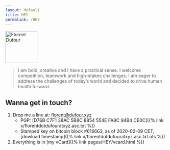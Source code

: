 ```yaml
---
layout: default
title: HEY
permalink: /HEY
---
```


<img class="circular-square" src="https://gravatar.com/avatar/c612a20ea7fd25ee0478e140dc47b766?s=500" 
    alt="Florent Dufour"
    width=100px
    height=100px />

> I am bold, creative and I have a practical sense. I welcome competition, teamwork and high-stakes challenges. I am eager to address the challenges of today’s world and decided to drive human health forward.

## Wanna get in touch?

1. Drop me a line at: [florent@dufour.xyz](mailto:florent@dufour.xyz)
    - PGP: [D76B C7F1 38AC 5B8C 8854 554E FA8C 94B4 CE0C]({% link x/florentdotdufouratxyz.asc.txt %})
    - Stamped key on bitcoin block #616663, as of 2020-02-09 CET, [dowload timestamp]({% link x/florentdotdufouratxyz.asc.txt.ots %})
1. Everything is in [my vCard]({% link pages/HEY/vcard.html %})